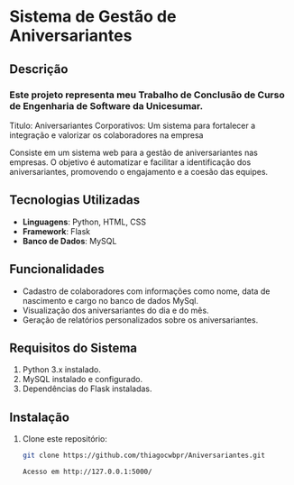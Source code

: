 # Sistema de Gestão de Aniversariantes

## Descrição

### Este projeto representa meu Trabalho de Conclusão de Curso de Engenharia de Software da Unicesumar.

Titulo: Aniversariantes Corporativos: Um sistema para fortalecer a integração e valorizar os colaboradores na empresa

Consiste em um sistema web para a gestão de aniversariantes nas empresas. O objetivo é automatizar e facilitar a identificação dos aniversariantes, promovendo o engajamento e a coesão das equipes. 

## Tecnologias Utilizadas

- **Linguagens**: Python, HTML, CSS
- **Framework**: Flask
- **Banco de Dados**: MySQL

## Funcionalidades

- Cadastro de colaboradores com informações como nome, data de nascimento e cargo no banco de dados MySql.
- Visualização dos aniversariantes do dia e do mês.
- Geração de relatórios personalizados sobre os aniversariantes.

## Requisitos do Sistema

1. Python 3.x instalado.
2. MySQL instalado e configurado.
3. Dependências do Flask instaladas.

## Instalação

1. Clone este repositório:
   ```bash
   git clone https://github.com/thiagocwbpr/Aniversariantes.git

   Acesso em http://127.0.0.1:5000/
